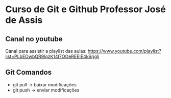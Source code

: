 # Curso de Git e Github Professor José de Assis

## Canal no youtube
Canal para assistir a playlist das aulas: https://www.youtube.com/playlist?list=PLbEOwbQR9lqzK14I7OOeREEIE4k6rjgIj

## Git Comandos
* git pull -> baixar modificações
* git push -> enviar modificações
